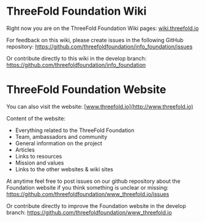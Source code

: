 # ThreeFold Foundation Wiki

Right now you are on the ThreeFold Foundation Wiki pages: 
[wiki.threefold.io](http://wiki.threefold.io)

For feedback on this wiki, please create issues in the following GitHub repository: https://github.com/threefoldfoundation/info_foundation/issues

Or contribute directly to this wiki in the develop branch: https://github.com/threefoldfoundation/info_foundation

# ThreeFold Foundation Website

You can also visit the website: 
[www.threefold.io](http://www.threefold.io)

Content of the website:
- Everything related to the ThreeFold Foundation
- Team, ambassadors and community
- General information on the project
- Articles
- Links to resources
- Mission and values
- Links to the other websites & wiki sites

At anytime feel free to post issues on our github repository about the Foundation website if you think something is unclear or missing: https://github.com/threefoldfoundation/www_threefold.io/issues

Or contribute directly to improve the Foundation website in the develop branch:
https://github.com/threefoldfoundation/www_threefold.io